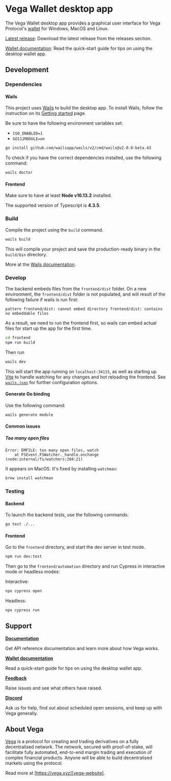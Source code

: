 # Vega Wallet desktop app

The Vega Wallet desktop app provides a graphical user interface for Vega Protocol's [wallet](https://github.com/vegaprotocol/vegawallet/) for Windows, MacOS and Linux.

[Latest release](https://github.com/vegaprotocol/vegawallet-desktop/releases): Download the latest release from the releases section.

[Wallet documentation](https://docs.vega.xyz/docs/mainnet/tools/vega-wallet/desktop-app/latest/getting-started): Read the quick-start guide for tips on using the desktop wallet app.

## Development

### Dependencies

#### Wails

This project uses [Wails](https://wails.app) to build the desktop app. To install Wails, follow the instruction on its [Getting started](https://wails.app/gettingstarted/) page.

Be sure to have the following environment variables set:

- `CGO_ENABLED=1`
- `GO111MODULE=on`

```sh
go install github.com/wailsapp/wails/v2/cmd/wails@v2.0.0-beta.43
```

To check if you have the correct dependencies installed, use the following command:

```sh
wails doctor
```

#### Frontend

Make sure to have at least **Node v16.13.2** installed.

The supported version of Typescript is **4.3.5**.

### Build

Compile the project using the `build` command.

```sh
wails build
```

This will compile your project and save the production-ready binary in the `build/bin`
directory.

More at the [Wails documentation](https://wails.app/reference/cli/#build).

### Develop

The backend embeds files from the `frontend/dist` folder. On a new environment, the `frontend/dist` folder is not populated, and will result of the following failure if wails is run first:

```
pattern frontend/dist: cannot embed directory frontend/dist: contains no embeddable files
```

As a result, we need to run the frontend first, so wails can embed actual files for start up the app for the first time.

```sh
cd frontend
npm run build
```

Then run

```sh
wails dev
```

This will start the app running on `localhost:34115`, as well as starting up [Vite](https://vitejs.dev/) to handle watching for any changes and hot reloading the frontend. See [`wails.json`](https://wails.io/docs/reference/project-config) for further configuration options.

#### Generate Go binding

Use the following command:

```sh
wails generate module
```

#### Common issues

##### Too many open files

```
Error: EMFILE: too many open files, watch
    at FSEvent.FSWatcher._handle.onchange (node:internal/fs/watchers:204:21)
```

It appears on MacOS. It's fixed by installing `watchman`:

```sh
brew install watchman
```

### Testing

#### Backend

To launch the backend tests, use the following commands:

```sh
go test ./...
```

#### Frontend

Go to the `frontend` directory, and start the dev server in test mode.

```sh
npm run dev:test
```

Then go to the `frontend/automation` directory and run Cypress in interactive mode or headless modes:

Interactive:

```sh
npx cypress open
```

Headless:

```sh
npx cypress run
```

## Support

**[Documentation](https://docs.vega.xyz/)**

Get API reference documentation and learn more about how Vega works.

**[Wallet documentation](https://docs.vega.xyz/docs/mainnet/tools/vega-wallet/desktop-app)**

Read a quick-start guide for tips on using the desktop wallet app.

**[Feedback](https://github.com/vegaprotocol/feedback/discussions/categories/vega-wallets)**

Raise issues and see what others have raised.

**[Discord](https://vega.xyz/discord)**

Ask us for help, find out about scheduled open sessions, and keep up with Vega generally.

## About Vega

[Vega][vega-website] is a protocol for creating and trading derivatives on a fully decentralised network. The network, secured with proof-of-stake, will facilitate fully automated, end-to-end margin trading and execution of complex financial products. Anyone will be able to build decentralised markets using the protocol.

Read more at [https://vega.xyz][vega-website].

[vega-website]: https://vega.xyz
